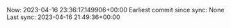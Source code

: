 Now: 2023-04-16 23:36:17.149906+00:00 Earliest commit since sync: None Last sync: 2023-04-16 21:49:36+00:00
